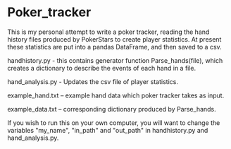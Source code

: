 # Poker_tracker
This is my personal attempt to write a poker tracker, reading the hand history files produced by PokerStars to create player statistics. At present these statistics are put into a pandas DataFrame, and then saved to a csv.

handhistory.py - this contains generator function Parse_hands(file), which creates a dictionary to describe the events of each hand in a file.

hand_analysis.py - Updates the csv file of player statistics.

example_hand.txt – example hand data which poker tracker takes as input.

example_data.txt – corresponding dictionary produced by Parse_hands.

If you wish to run this on your own computer, you will want to change the variables "my_name", "in_path" and "out_path" in handhistory.py and hand_analysis.py.
